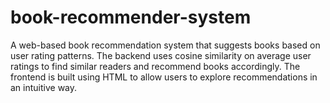 # book-recommender-system
A web-based book recommendation system that suggests books based on user rating patterns. The backend uses cosine similarity on average user ratings to find similar readers and recommend books accordingly. The frontend is built using HTML to allow users to explore recommendations in an intuitive way.
